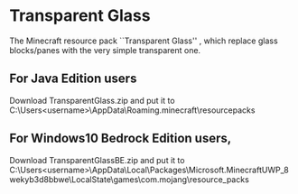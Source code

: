 # Transparent Glass
The Minecraft resource pack ``Transparent Glass'' , which replace glass blocks/panes with the very simple transparent one.

## For Java Edition users
Download TransparentGlass.zip and put it to C:\Users\<username>\AppData\Roaming\.minecraft\resourcepacks

## For Windows10 Bedrock Edition users,
Download TransparentGlassBE.zip and put it to C:\Users\<username>\AppData\Local\Packages\Microsoft.MinecraftUWP_8wekyb3d8bbwe\LocalState\games\com.mojang\resource_packs
